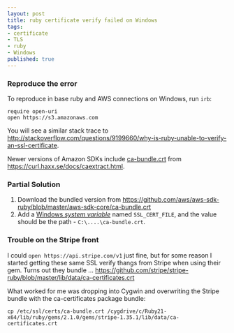 ```yaml
---
layout: post
title: ruby certificate verify failed on Windows
tags:
- certificate
- TLS
- ruby
- Windows
published: true
---
```

### Reproduce the error
To reproduce in base ruby and AWS connections on Windows, run `irb`:

    require open-uri
    open https://s3.amazonaws.com

You will see a similar stack trace to
<http://stackoverflow.com/questions/9199660/why-is-ruby-unable-to-verify-an-ssl-certificate>.

Newer versions of Amazon SDKs include [ca-bundle.crt](https://github.com/aws/aws-sdk-core-ruby/issues/166)
from <https://curl.haxx.se/docs/caextract.html>.

### Partial Solution
1. Download the bundled version from <https://github.com/aws/aws-sdk-ruby/blob/master/aws-sdk-core/ca-bundle.crt>
2. Add a
[Windows _system variable_](https://www.microsoft.com/resources/documentation/windows/xp/all/proddocs/en-us/sysdm_advancd_environmnt_addchange_variable.mspx)
named `SSL_CERT_FILE`, and the value should be the path - `C:\....\ca-bundle.crt`.

### Trouble on the Stripe front
I could `open https://api.stripe.com/v1` just fine, but for some reason I started getting these same
SSL verify thangs from Stripe when using their gem. Turns out they bundle ...
<https://github.com/stripe/stripe-ruby/blob/master/lib/data/ca-certificates.crt>

What worked for me was dropping into Cygwin and overwriting the Stripe bundle with the ca-certificates package bundle:

    cp /etc/ssl/certs/ca-bundle.crt /cygdrive/c/Ruby21-x64/lib/ruby/gems/2.1.0/gems/stripe-1.35.1/lib/data/ca-certificates.crt
